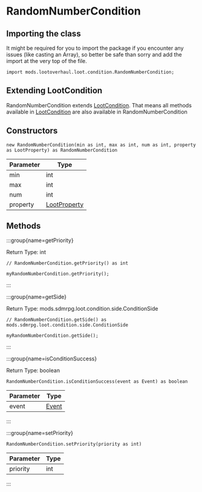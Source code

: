 # RandomNumberCondition

## Importing the class

It might be required for you to import the package if you encounter any issues (like casting an Array), so better be safe than sorry and add the import at the very top of the file.
```zenscript
import mods.lootoverhaul.loot.condition.RandomNumberCondition;
```


## Extending LootCondition

RandomNumberCondition extends [LootCondition](/mods/lootoverhaul/loot/condition/basic/LootCondition). That means all methods available in [LootCondition](/mods/lootoverhaul/loot/condition/basic/LootCondition) are also available in RandomNumberCondition

## Constructors


```zenscript
new RandomNumberCondition(min as int, max as int, num as int, property as LootProperty) as RandomNumberCondition
```
| Parameter |                         Type                         |
|-----------|------------------------------------------------------|
| min       | int                                                  |
| max       | int                                                  |
| num       | int                                                  |
| property  | [LootProperty](/mods/lootoverhaul/loot/LootProperty) |



## Methods

:::group{name=getPriority}

Return Type: int

```zenscript
// RandomNumberCondition.getPriority() as int

myRandomNumberCondition.getPriority();
```

:::

:::group{name=getSide}

Return Type: mods.sdmrpg.loot.condition.side.ConditionSide

```zenscript
// RandomNumberCondition.getSide() as mods.sdmrpg.loot.condition.side.ConditionSide

myRandomNumberCondition.getSide();
```

:::

:::group{name=isConditionSuccess}

Return Type: boolean

```zenscript
RandomNumberCondition.isConditionSuccess(event as Event) as boolean
```

| Parameter |              Type               |
|-----------|---------------------------------|
| event     | [Event](/forge/api/event/Event) |


:::

:::group{name=setPriority}

```zenscript
RandomNumberCondition.setPriority(priority as int)
```

| Parameter | Type |
|-----------|------|
| priority  | int  |


:::


